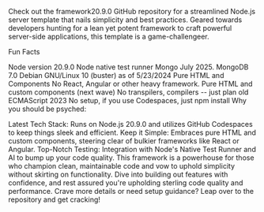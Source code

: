Check out the framework20.9.0 GitHub repository for a streamlined Node.js server template that nails simplicity and best practices. Geared towards developers hunting for a lean yet potent framework to craft powerful server-side applications, this template is a game-challengeer.

Fun Facts

Node version 20.9.0
Node native test runner
Mongo July 2025. MongoDB 7.0
Debian GNU/Linux 10 (buster) as of 5/23/2024
Pure HTML and Components
No React, Angular or other heavy framework. Pure HTML and custom components (next wave)
No transpilers, compilers -- just plan old ECMAScript 2023
No setup, if you use Codespaces, just npm install
Why you should be psyched:

Latest Tech Stack: Runs on Node.js 20.9.0 and utilizes GitHub Codespaces to keep things sleek and efficient.
Keep it Simple: Embraces pure HTML and custom components, steering clear of bulkier frameworks like React or Angular.
Top-Notch Testing: Integration with Node's Native Test Runner and AI to bump up your code quality.
This framework is a powerhouse for those who champion clean, maintainable code and vow to uphold simplicity without skirting on functionality. Dive into building out features with confidence, and rest assured you're upholding sterling code quality and performance. Crave more details or need setup guidance? Leap over to the repository and get cracking!
